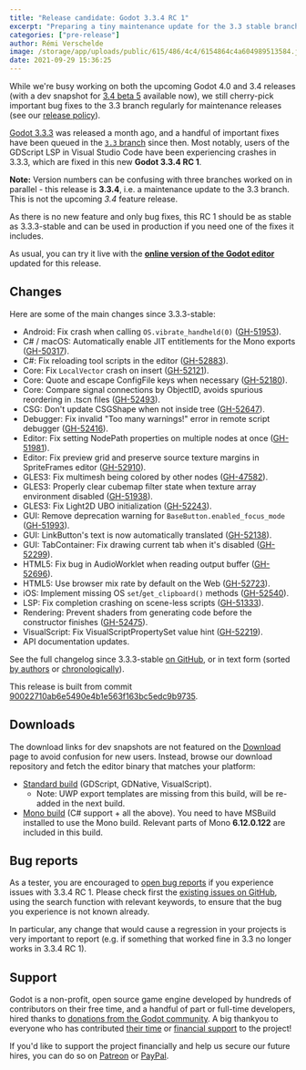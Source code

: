 ```yaml
---
title: "Release candidate: Godot 3.3.4 RC 1"
excerpt: "Preparing a tiny maintenance update for the 3.3 stable branch, most notably to fix a potential crash introduced in 3.3.3 for users of the GDScript LSP with Visual Studio Code."
categories: ["pre-release"]
author: Rémi Verschelde
image: /storage/app/uploads/public/615/486/4c4/6154864c4a604989513584.jpg
date: 2021-09-29 15:36:25
---
```


While we're busy working on both the upcoming Godot 4.0 and 3.4 releases (with a dev snapshot for [3.4 beta 5](/article/dev-snapshot-godot-3-4-beta-5) available now), we still cherry-pick important bug fixes to the 3.3 branch regularly for maintenance releases (see our [release policy](https://docs.godotengine.org/en/3.3/about/release_policy.html)).

[Godot 3.3.3](/article/maintenance-release-godot-3-3-3) was released a month ago, and a handful of important fixes have been queued in the [`3.3` branch](https://github.com/godotengine/godot/tree/3.3) since then. Most notably, users of the GDScript LSP in Visual Studio Code have been experiencing crashes in 3.3.3, which are fixed in this new **Godot 3.3.4 RC 1**.

**Note:** Version numbers can be confusing with three branches worked on in parallel - this release is **3.3.4**, i.e. a maintenance update to the 3.3 branch. This is not the upcoming *3.4* feature release.

As there is no new feature and only bug fixes, this RC 1 should be as stable as 3.3.3-stable and can be used in production if you need one of the fixes it includes.

As usual, you can try it live with the [**online version of the Godot editor**](https://editor.godotengine.org/3.3.4.rc1/godot.tools.html) updated for this release.

## Changes

Here are some of the main changes since 3.3.3-stable:

- Android: Fix crash when calling `OS.vibrate_handheld(0)` ([GH-51953](https://github.com/godotengine/godot/pull/51953)).
- C# / macOS: Automatically enable JIT entitlements for the Mono exports ([GH-50317](https://github.com/godotengine/godot/pull/50317)).
- C#: Fix reloading tool scripts in the editor ([GH-52883](https://github.com/godotengine/godot/pull/52883)).
- Core: Fix `LocalVector` crash on insert ([GH-52121](https://github.com/godotengine/godot/pull/52121)).
- Core: Quote and escape ConfigFile keys when necessary ([GH-52180](https://github.com/godotengine/godot/pull/52180)).
- Core: Compare signal connections by ObjectID, avoids spurious reordering in .tscn files ([GH-52493](https://github.com/godotengine/godot/pull/52493)).
- CSG: Don't update CSGShape when not inside tree ([GH-52647](https://github.com/godotengine/godot/pull/52647)).
- Debugger: Fix invalid "Too many warnings!" error in remote script debugger ([GH-52416](https://github.com/godotengine/godot/pull/52416)).
- Editor: Fix setting NodePath properties on multiple nodes at once ([GH-51981](https://github.com/godotengine/godot/pull/51981)).
- Editor: Fix preview grid and preserve source texture margins in SpriteFrames editor ([GH-52910](https://github.com/godotengine/godot/pull/52910)).
- GLES3: Fix multimesh being colored by other nodes ([GH-47582](https://github.com/godotengine/godot/pull/47582)).
- GLES3: Properly clear cubemap filter state when texture array environment disabled ([GH-51938](https://github.com/godotengine/godot/pull/51938)).
- GLES3: Fix Light2D UBO initialization ([GH-52243](https://github.com/godotengine/godot/pull/52243)).
- GUI: Remove deprecation warning for `BaseButton.enabled_focus_mode` ([GH-51993](https://github.com/godotengine/godot/pull/51993)).
- GUI: LinkButton's text is now automatically translated ([GH-52138](https://github.com/godotengine/godot/pull/52138)).
- GUI: TabContainer: Fix drawing current tab when it's disabled ([GH-52299](https://github.com/godotengine/godot/pull/52299)).
- HTML5: Fix bug in AudioWorklet when reading output buffer ([GH-52696](https://github.com/godotengine/godot/pull/52696)).
- HTML5: Use browser mix rate by default on the Web ([GH-52723](https://github.com/godotengine/godot/pull/52723)).
- iOS: Implement missing OS `set`/`get_clipboard()` methods ([GH-52540](https://github.com/godotengine/godot/pull/52540)).
- LSP: Fix completion crashing on scene-less scripts ([GH-51333](https://github.com/godotengine/godot/pull/51333)).
- Rendering: Prevent shaders from generating code before the constructor finishes ([GH-52475](https://github.com/godotengine/godot/pull/52475)).
- VisualScript: Fix VisualScriptPropertySet value hint ([GH-52219](https://github.com/godotengine/godot/pull/52219)).
- API documentation updates.

See the full changelog since 3.3.3-stable [on GitHub](https://github.com/godotengine/godot/compare/3.3.3-stable...90022710ab6e5490e4b1e563f163bc5edc9b9735), or in text form (sorted [by authors](https://github.com/godotengine/godot-builds/releases/download/3.3.4-rc1/Godot_v3.3.4-rc1_changelog_authors.txt) or [chronologically](https://github.com/godotengine/godot-builds/releases/download/3.3.4-rc1/Godot_v3.3.4-rc1_changelog_chrono.txt)).

This release is built from commit [90022710ab6e5490e4b1e563f163bc5edc9b9735](https://github.com/godotengine/godot/commit/90022710ab6e5490e4b1e563f163bc5edc9b9735).

## Downloads

The download links for dev snapshots are not featured on the [Download](/download) page to avoid confusion for new users. Instead, browse our download repository and fetch the editor binary that matches your platform:

- [Standard build](https://github.com/godotengine/godot-builds/releases/3.3.4-rc1) (GDScript, GDNative, VisualScript).
  * Note: UWP export templates are missing from this build, will be re-added in the next build.
- [Mono build](https://github.com/godotengine/godot-builds/releases/3.3.4-rc1) (C# support + all the above). You need to have MSBuild installed to use the Mono build. Relevant parts of Mono **6.12.0.122** are included in this build.

## Bug reports

As a tester, you are encouraged to [open bug reports](https://github.com/godotengine/godot/issues) if you experience issues with 3.3.4 RC 1. Please check first the [existing issues on GitHub](https://github.com/godotengine/godot/issues), using the search function with relevant keywords, to ensure that the bug you experience is not known already.

In particular, any change that would cause a regression in your projects is very important to report (e.g. if something that worked fine in 3.3 no longer works in 3.3.4 RC 1).

## Support

Godot is a non-profit, open source game engine developed by hundreds of contributors on their free time, and a handful of part or full-time developers, hired thanks to [donations from the Godot community](/donate). A big thankyou to everyone who has contributed [their time](https://github.com/godotengine/godot/blob/master/AUTHORS.md) or [financial support](https://github.com/godotengine/godot/blob/master/DONORS.md) to the project!

If you'd like to support the project financially and help us secure our future hires, you can do so on [Patreon](https://www.patreon.com/godotengine) or [PayPal](/donate).
